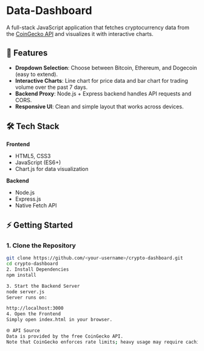 # Data-Dashboard

A full-stack JavaScript application that fetches cryptocurrency data from the [CoinGecko API](https://www.coingecko.com/en/api/documentation) and visualizes it with interactive charts.

## 🚀 Features
- **Dropdown Selection**: Choose between Bitcoin, Ethereum, and Dogecoin (easy to extend).
- **Interactive Charts**: Line chart for price data and bar chart for trading volume over the past 7 days.
- **Backend Proxy**: Node.js + Express backend handles API requests and CORS.
- **Responsive UI**: Clean and simple layout that works across devices.

## 🛠 Tech Stack
**Frontend**
- HTML5, CSS3
- JavaScript (ES6+)
- Chart.js for data visualization

**Backend**
- Node.js
- Express.js
- Native Fetch API

## ⚡ Getting Started

### 1. Clone the Repository
```bash
git clone https://github.com/<your-username>/crypto-dashboard.git
cd crypto-dashboard
2. Install Dependencies
npm install

3. Start the Backend Server
node server.js
Server runs on:

http://localhost:3000
4. Open the Frontend
Simply open index.html in your browser.

🌐 API Source
Data is provided by the free CoinGecko API.
Note that CoinGecko enforces rate limits; heavy usage may require caching or throttling.